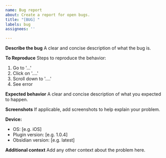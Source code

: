 ```yaml
---
name: Bug report
about: Create a report for open bugs.
title: "[BUG] "
labels: bug
assignees: ''

---
```


**Describe the bug**
A clear and concise description of what the bug is.

**To Reproduce**
Steps to reproduce the behavior:
1. Go to '...'
2. Click on '....'
3. Scroll down to '....'
4. See error

**Expected behavior**
A clear and concise description of what you expected to happen.

**Screenshots**
If applicable, add screenshots to help explain your problem.

**Device:**
 - OS: [e.g. iOS]
 - Plugin version: [e.g. 1.0.4]
 - Obsidian version: [e.g. latest]

**Additional context**
Add any other context about the problem here.
